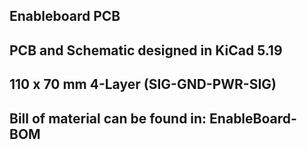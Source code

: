 ## Enableboard PCB
## PCB and Schematic designed in KiCad 5.19
## 110 x 70 mm 4-Layer (SIG-GND-PWR-SIG)
## Bill of material can be found in: EnableBoard-BOM
